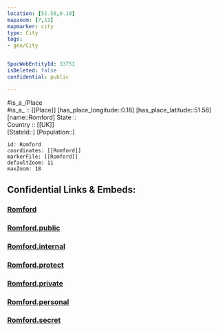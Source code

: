 ```yaml
---
location: [51.58,0.18] 
mapzoom: [7,12] 
mapmarker: city 
type: City
tags:
- geo/City


SpocWebEntityId: 33751
isDeleted: false
confidential: public

---
```

#is_a_/Place  
#is_a_ :: [[Place]] 
[has_place_longitude::0.18] 
[has_place_latitude::51.58] 
[name::Romford] 
State ::  
Country :: [[UK]]  
[StateId::] 
[Population::] 



```leaflet
id: Romford
coordinates: [[Romford]] 
markerFile: [[Romford]] 
defaultZoom: 11 
maxZoom: 18
```


## Confidential Links & Embeds: 

### [Romford](/_Standards/Earth/Continent/Europe/Europe~North/UK/England/Regions~England/London,Greater/cities~GreaterLondon/Havering/Romford.md) 

### [Romford.public](/_public/Earth/Continent/Europe/Europe~North/UK/England/Regions~England/London,Greater/cities~GreaterLondon/Havering/Romford.public.md) 

### [Romford.internal](/_internal/Earth/Continent/Europe/Europe~North/UK/England/Regions~England/London,Greater/cities~GreaterLondon/Havering/Romford.internal.md) 

### [Romford.protect](/_protect/Earth/Continent/Europe/Europe~North/UK/England/Regions~England/London,Greater/cities~GreaterLondon/Havering/Romford.protect.md) 

### [Romford.private](/_private/Earth/Continent/Europe/Europe~North/UK/England/Regions~England/London,Greater/cities~GreaterLondon/Havering/Romford.private.md) 

### [Romford.personal](/_personal/Earth/Continent/Europe/Europe~North/UK/England/Regions~England/London,Greater/cities~GreaterLondon/Havering/Romford.personal.md) 

### [Romford.secret](/_secret/Earth/Continent/Europe/Europe~North/UK/England/Regions~England/London,Greater/cities~GreaterLondon/Havering/Romford.secret.md)

